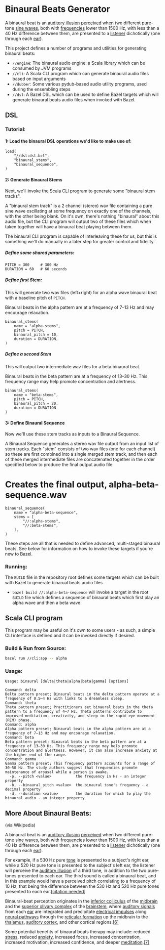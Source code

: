 # Binaural Beats Generator

A binaural beat is an [auditory illusion](https://en.wikipedia.org/wiki/Auditory_illusion)  [perceived](https://en.wikipedia.org/wiki/Perception) when two different pure-tone [sine waves](https://en.wikipedia.org/wiki/Sine_wave), both with [frequencies](https://en.wikipedia.org/wiki/Frequency) lower than 1500 Hz, with less than a 40 Hz difference between them, are presented to a [listener](https://en.wikipedia.org/wiki/Hearing) dichotically (one through each [ear](https://en.wikipedia.org/wiki/Ear)).

This project defines a number of programs and utilities for generating binaural beats:

- `//engine`: The binaural audio engine: a Scala library which can be consumed by JVM programs
- `//cli`: A Scala CLI program which can generate binaural audio files based on input arguments
- `//dubber`: Some various pydub-based audio utility programs, used during the ensembling steps
- `//dsl`: A Bazel DSL which can be used to define Bazel targets which will generate binaural beats audio files when invoked with Bazel. 

## DSL

### Tutorial:

#### 1: Load the binaural DSL operations we'd like to make use of:

```starlark
load(
    "//dsl:dsl.bzl",
    "binaural_stems",
    "binaural_sequence",
)
```

#### 2: Generate Binaural Stems

Next, we'll invoke the Scala CLI program to generate some "binaural stem tracks".

A "binaural stem track" is a 2 channel (stereo) wav file containing a pure sine wave oscillating at some frequency on exactly one of the channels, with the other being blank. On it's own, there's nothing "binaural" about this audio file, but the CLI program will output two of these files which when taken together will have a binaural beat playing between them.

The binaural CLI program is capable of interleaving these for us, but this is something we'll do manually in a later step for greater control and fidelity.

##### Define some shared parameters:

```starlark
PITCH = 300     # 300 Hz
DURATION = 60   # 60 seconds
```

##### Define first Stem:

This will generate two wav files (left+right) for an alpha wave binaural beat with a baseline pitch of `PITCH`.

Binaural beats in the alpha pattern are at a frequency of 7–13 Hz and may encourage relaxation.

```starlark
binaural_stems(
    name = "alpha-stems",
    pitch = PITCH,
    binaural_pitch = 10,
    duration = DURATION,
)
```


##### Define a second Stem
 
This will output two intermediate wav files for a beta binaural beat.

Binaural beats in the beta pattern are at a frequency of 13–30 Hz. This frequency range may help promote concentration and alertness.

```starlark
binaural_stems(
    name = "beta-stems",
    pitch = PITCH,
    binaural_pitch = 20,
    duration = DURATION
)
```

#### 3: Define Binaural Sequence

Now we'll use these stem tracks as inputs to a Binaural Sequence.

A Binaural Sequence generates a stereo wav file output from an input list of stem tracks. Each "stem" consists of two wav files (one for each channel) so these are first combined into a single merged stem track, and then each of these merged intermediate files are concatenated together in the order specified below to produce the final output audio file.

# Creates the final output, alpha-beta-sequence.wav

```starlark
binaural_sequence(
    name = "alpha-beta-sequence",
    stems = [
        "//:alpha-stems",
        "//:beta-stems",
    ],
)
```

These steps are all that is needed to define advanced, multi-staged binaural beats. See below for information on how to invoke these targets if you're new to Bazel.

### Running:

The `BUILD` file in the repository root defines some targets which can be built with Bazel to generate binarual beats audio files.

- `bazel build //:alpha-beta-sequence` will invoke a target in the root `BUILD` file which defines a sequence of binaural beats which first play an alpha wave and then a beta wave.

## Scala CLI program

This program may be useful on it's own to some users - as such, a simple CLI interface is defined and it can be invoked directly if desired.

### Build & Run from Source:

```bash
bazel run //cli:app -- alpha
```

### Usage:

```
Usage: binaural [delta|theta|alpha|beta|gamma] [options]

Command: delta
Delta pattern preset; Binaural beats in the delta pattern operate at a frequency of 0.5–4 Hz with links to a dreamless sleep.
Command: theta
Theta pattern preset; Practitioners set binaural beats in the theta pattern to a frequency of 4–7 Hz. Theta patterns contribute to improved meditation, creativity, and sleep in the rapid eye movement (REM) phase.
Command: alpha
Alpha pattern preset; Binaural beats in the alpha pattern are at a frequency of 7–13 Hz and may encourage relaxation.
Command: beta
Beta pattern preset; Binaural beats in the beta pattern are at a frequency of 13–30 Hz. This frequency range may help promote concentration and alertness. However, it can also increase anxiety at the higher end of the range.
Command: gamma
Gamma pattern preset; This frequency pattern accounts for a range of 30–50 Hz. The study authors suggest that frequencies promote maintenance of arousal while a person is awake.
  -p, --pitch <value>           the frequency in Hz - an integer property
  -b, --binaural_pitch <value>  the binaural tone's frequency - a decimal property
  -d, --duration <value>        the duration for which to play the binaural audio - an integer property
```

## More About Binaural Beats:
(via Wikipedia)

A binaural beat is an [auditory illusion](https://en.wikipedia.org/wiki/Auditory_illusion)  [perceived](https://en.wikipedia.org/wiki/Perception) when two different pure-tone [sine waves](https://en.wikipedia.org/wiki/Sine_wave), both with [frequencies](https://en.wikipedia.org/wiki/Frequency) lower than 1500 Hz, with less than a 40 Hz difference between them, are presented to a [listener](https://en.wikipedia.org/wiki/Hearing) dichotically (one through each [ear](https://en.wikipedia.org/wiki/Ear)).

For example, if a 530 Hz pure [tone](https://en.wikipedia.org/wiki/Pitch_(music)) is presented to a subject's right ear, while a 520 Hz pure tone is presented to the subject's left ear, the listener will perceive the [auditory illusion](https://en.wikipedia.org/wiki/Auditory_illusion) of a third tone, in addition to the two pure-tones presented to each ear. The third sound is called a binaural beat, and in this example would have a perceived pitch correlating to a frequency of 10 Hz, that being the difference between the 530 Hz and 520 Hz pure tones presented to each ear.[[citation needed](https://en.wikipedia.org/wiki/Wikipedia:Citation_needed)]

Binaural-beat perception originates in the [inferior colliculus](https://en.wikipedia.org/wiki/Inferior_colliculus) of the [midbrain](https://en.wikipedia.org/wiki/Midbrain) and the [superior olivary complex](https://en.wikipedia.org/wiki/Superior_olivary_complex) of the [brainstem](https://en.wikipedia.org/wiki/Brainstem), where [auditory signals](https://en.wikipedia.org/wiki/Audio_signal_processing) from each [ear](https://en.wikipedia.org/wiki/Ear) are integrated and precipitate [electrical impulses](https://en.wikipedia.org/wiki/Action_potential) along [neural pathways](https://en.wikipedia.org/wiki/Neural_pathway) through the [reticular formation](https://en.wikipedia.org/wiki/Reticular_formation) up the midbrain to the [thalamus](https://en.wikipedia.org/wiki/Thalamus), [auditory cortex](https://en.wikipedia.org/wiki/Auditory_cortex), and other cortical regions.[[6]](https://en.wikipedia.org/wiki/Beat_(acoustics)#cite_note-oster-6)

Some potential benefits of binaural beats therapy may include: reduced [stress](https://en.wikipedia.org/wiki/Psychological_stress), reduced [anxiety](https://en.wikipedia.org/wiki/Anxiety), increased focus, increased concentration, increased motivation, increased confidence, and deeper [meditation](https://en.wikipedia.org/wiki/Meditation).[[7]](https://en.wikipedia.org/wiki/Beat_(acoustics)#cite_note-MedicalNewsToday-7)

